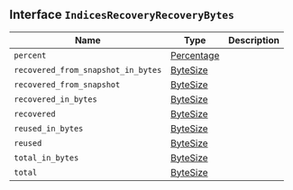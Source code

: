 ## Interface `IndicesRecoveryRecoveryBytes`

| Name | Type | Description |
| - | - | - |
| `percent` | [Percentage](./Percentage.md) | &nbsp; |
| `recovered_from_snapshot_in_bytes` | [ByteSize](./ByteSize.md) | &nbsp; |
| `recovered_from_snapshot` | [ByteSize](./ByteSize.md) | &nbsp; |
| `recovered_in_bytes` | [ByteSize](./ByteSize.md) | &nbsp; |
| `recovered` | [ByteSize](./ByteSize.md) | &nbsp; |
| `reused_in_bytes` | [ByteSize](./ByteSize.md) | &nbsp; |
| `reused` | [ByteSize](./ByteSize.md) | &nbsp; |
| `total_in_bytes` | [ByteSize](./ByteSize.md) | &nbsp; |
| `total` | [ByteSize](./ByteSize.md) | &nbsp; |
